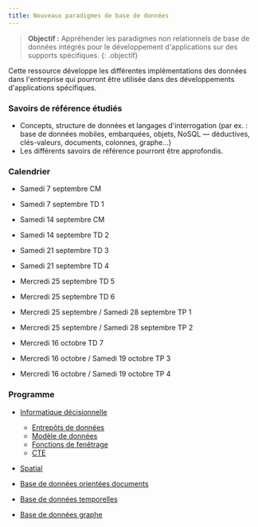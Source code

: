 ```yaml
---
title: Nouveaux paradigmes de base de données
---
```


> **Objectif :**  Appréhender les paradigmes non relationnels de base de données intégrés pour le développement d'applications sur des supports spécifiques. 
{: .objectif}

Cette ressource développe les différentes implémentations des données dans l'entreprise qui pourront être utilisée dans des développements d'applications spécifiques.

### Savoirs de référence étudiés
- Concepts, structure de données et langages d'interrogation (par ex. : base de données mobiles, embarquées, objets, NoSQL — déductives, clés-valeurs, documents, colonnes, graphe...)
- Les différents savoirs de référence pourront être approfondis.

### Calendrier

- Samedi 7 septembre CM
- Samedi 7 septembre TD 1

- Samedi 14 septembre CM
- Samedi 14 septembre TD 2

- Samedi 21 septembre TD 3
- Samedi 21 septembre TD 4

- Mercredi 25 septembre TD 5
- Mercredi 25 septembre TD 6

- Mercredi 25 septembre / Samedi 28 septembre TP 1
- Mercredi 25 septembre / Samedi 28 septembre TP 2

- Mercredi 16 octobre TD 7

- Mercredi 16 octobre / Samedi 19 octobre TP 3 
- Mercredi 16 octobre / Samedi 19 octobre TP 4

### Programme

- [Informatique décisionnelle](bi)
  - [Entrepôts de données](bi/datawarehouse)
  - [Modèle de données](bi/models)
  - [Fonctions de fenêtrage](../bdd/sql/window)
  - [CTE](../bdd/cte)

- [Spatial](spatiale)
- [Base de données orientées documents]()
- [Base de données temporelles](../bdd/mongodb)
- [Base de données graphe](graphe)
